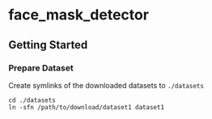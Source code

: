 # face_mask_detector

## Getting Started
### Prepare Dataset
Create symlinks of the downloaded datasets to `./datasets`     
```
cd ./datasets
ln -sfn /path/to/download/dataset1 dataset1
```
